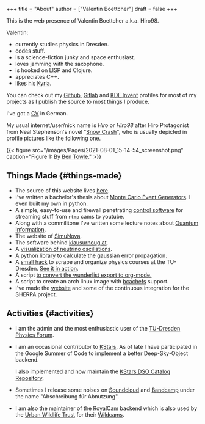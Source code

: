 +++
title = "About"
author = ["Valentin Boettcher"]
draft = false
+++

This is the web presence of Valentin Boettcher a.k.a. Hiro98.

Valentin:

-   currently studies physics in Dresden.
-   codes stuff.
-   is a science-fiction junky and space enthusiast.
-   loves jamming with the saxophone.
-   is hooked on LISP and Clojure.
-   appreciates C++.
-   likes his [Kyria](https://blog.splitkb.com/blog/introducing-the-kyria).

You can check out my [Github](https://github.com/vale981), [Gitlab](https://gitlab.com/vale9811/) and [KDE Invent](https://invent.kde.org/vboettcher/) profiles for most
of my projects as I publish the source to most things I produce.

I've got a [CV](/docs/cv_ger.pdf) in German.
<!--more-->

My usual internet/user/nick name is _Hiro_ or _Hiro98_ after Hiro
Protagonist from Neal Stephenson's novel "[Snow Crash](https://en.wikipedia.org/wiki/Snow%5FCrash)", who is usually
depicted in profile pictures like the following one.

{{< figure src="/images/Pages/2021-08-01_15-14-54_screenshot.png" caption="Figure 1: By [Ben Towle](http://www.benzilla.com/?p=4209)." >}}


## Things Made {#things-made}

-   The source of this website lives [here](https://github.com/vale981/website).
-   I've written a bachelor's thesis about [Monte Carlo Event Generators](https://git.io/JBPZg).
    I even built my own in python.
-   A simple, easy-to-use and firewall penetrating [control software](https://gitlab.com/vale9811/doccam-pi) for
    streaming stuff from `rtmp` cams to youtube.
-   Along with a commilitone I've written some lecture notes about
    [Quantum Information](https://gitlab.hrz.tu-chemnitz.de/strunz/skript-quanteninformation).
-   The website of [SimuNova](https://simunova.com/).
-   The software behind [klausurnoug.at](https://klausurnoug.at).
-   A [visualization of neutrino oscillations](https://protagon.space/stuff/neutrino%5Foscillations/).
-   A [python library](https://github.com/vale981/SecondaryValue) to calculate the gaussian error propagation.
-   A [small hack](https://git.io/JBPZX) to scrape and organize physics courses at the
    TU-Dresden. [See it in action](https://protagon.space/stuff/vertiefungs%5Fscraper/).
-   A script [to convert the wunderlist export to org-mode.](https://github.com/vale981/wunderlist-to-org)
-   A script to create an arch linux image with [bcachefs](https://github.com/vale981/archiso-bcachefs) support.
-   I've made the [website](https://sherpa-team.gitlab.io/) and some of the continuous integration for the
    SHERPA project.


## Activities {#activities}

-   I am the admin and the most enthusiastic user of the [TU-Dresden
    Physics Forum](https://physik.protagon.space).
-   I am an occasional contributor to [KStars](https://invent.kde.org/education/kstars). As of late I have
    participated in the Google Summer of Code to implement a better
    Deep-Sky-Object backend.

    I also implemented and now maintain the [KStars DSO Catalog
    Repository](https://invent.kde.org/vboettcher/kstars-catalogs).
-   Sometimes I release some noises on [Soundcloud](https://soundcloud.com/the%5Fdj%5Fc) and [Bandcamp](https://afa-music.bandcamp.com/) under the
    name "Abschreibung für Abnutzung".
-   I am also the maintainer of the [RoyalCam](https://www.doc.govt.nz/nature/) backend which is also used
    by the [Urban Wildlife Trust](https://www.urbanwildlifetrust.org/portfolio/live-cam/) for their [Wildcams](https://www.youtube.com/channel/UCLizlM6gpaVHTKPo7spoqlA).